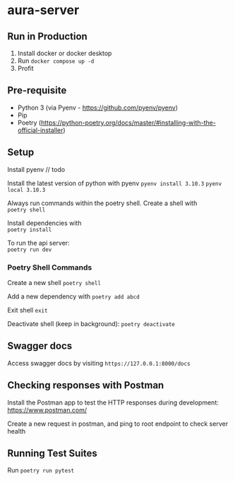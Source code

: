 # aura-server

## Run in Production
1. Install docker or docker desktop
2. Run `docker compose up -d`
3. Profit

## Pre-requisite

- Python 3 (via Pyenv - https://github.com/pyenv/pyenv)
- Pip
- Poetry (https://python-poetry.org/docs/master/#installing-with-the-official-installer)

## Setup

Install pyenv
// todo

Install the latest version of python with pyenv
`pyenv install 3.10.3`
`pyenv local 3.10.3`


Always run commands within the poetry shell. Create a shell with  
`poetry shell`

Install dependencies with  
`poetry install`

To run the api server:  
`poetry run dev`

### Poetry Shell Commands

Create a new shell `poetry shell`

Add a new dependency with `poetry add abcd`

Exit shell `exit`

Deactivate shell (keep in background): `poetry deactivate`

## Swagger docs

Access swagger docs by visiting `https://127.0.0.1:8000/docs`

## Checking responses with Postman

Install the Postman app to test the HTTP responses during development: https://www.postman.com/

Create a new request in postman, and ping to root endpoint to check server health

## Running Test Suites

Run `poetry run pytest`
